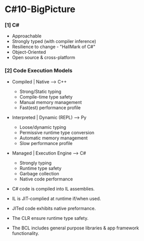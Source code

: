 # C#10-BigPicture

### [1] C#
* Approachable
* Strongly typed (with compiler inference)
* Resilience to change - "HallMark of C#"
* Object-Oriented
* Open source & cross-platform

### [2] Code Execution Models
* Compiled | Native --> C++
	* Strong/Static typing
	* Compile-time type safety
	* Manual memory management
	* Fast(est) performance profile

* Interpreted | Dynamic (REPL) --> Py
	* Loose/dynamic typing
	* Permissive runtime type conversion
	* Automatic memory management
	* Slow performance profile

* Managed | Execution Engine --> C#
	* Strongly typing
	* Runtime type safety
	* Garbage collection
	* Native code performance

* C# code is compiled into IL assemblies.
* IL is JIT-complied at runtime if/when used.
* JITed code exhibits native preformance.
* The CLR ensure runtime type safety.
* The BCL includes general purpose libraries & app framework functionality.